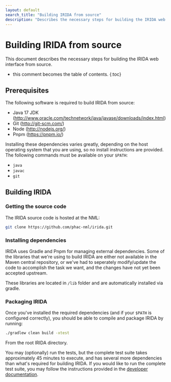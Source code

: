 ```yaml
---
layout: default
search_title: "Building IRIDA from source"
description: "Describes the necessary steps for building the IRIDA web interface from source."
---
```


Building IRIDA from source
==========================

This document describes the necessary steps for building the IRIDA web interface from source.

* this comment becomes the table of contents.
{:toc}

Prerequisites
-------------

The following software is required to build IRIDA from source:

* Java 17 JDK (http://www.oracle.com/technetwork/java/javase/downloads/index.html)
* Git (http://git-scm.com/)
* Node (http://nodejs.org/)
* Pnpm (https://pnpm.io/)

Installing these dependencies varies greatly, depending on the host operating system that you are using, so no install instructions are provided. The following commands must be available on your `$PATH`:

* `java`
* `javac`
* `git`

Building IRIDA
--------------

### Getting the source code

The IRIDA source code is hosted at the NML:

```bash
git clone https://github.com/phac-nml/irida.git
```

### Installing dependencies

IRIDA uses Gradle and Pnpm for managing external dependencies. Some of the libraries that we're using to build IRIDA are either not available in the Maven central repository, or we've had to seperately modify/update the code to accomplish the task we want, and the changes have not yet been accepted upstream.

These libraries are located in `/lib` folder and are automatically installed via gradle.

### Packaging IRIDA
Once you've installed the required dependencies (and if your `$PATH` is configured correctly), you should be able to compile and package IRIDA by running:

```bash
./gradlew clean build -xtest
```

From the root IRIDA directory.

You may (optionally) run the tests, but the complete test suite takes approximately 45 minutes to execute, and has several more dependencies than what's required for building IRIDA. If you would like to run the complete test suite, you may follow the instructions provided in the [developer documentation](../../../developer/setup).
